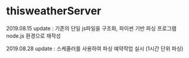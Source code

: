 # thisweatherServer
2019.08.15 update : 기존의 단일 js파일을 구조화, 파이썬 기반 파싱 프로그램 node.js 환경으로 재작성

2019.08.28 update : 스케줄러를 사용하여 파싱 예약작업 실시 (1시간 단위 파싱)
